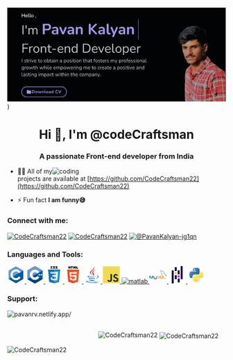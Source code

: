 ![logo](pavanrvk.PNG)
)
<h1 align="center">Hi 👋, I'm @codeCraftsman</h1>
<h3 align="center">A passionate Front-end developer from India</h3>

<img align="right" alt="coding" width="400" src="https://user-images.githubusercontent.com/55389276/140866485-8fb1c876-9a8f-4d6a-98dc-08c4981eaf70.gif">

- 👨‍💻 All of my projects are available at [https://github.com/CodeCraftsman22](https://github.com/CodeCraftsman22)

- ⚡ Fun fact **I am funny😅**

<h3 align="left">Connect with me:</h3>
<p align="left">
<a href="http://www.linkedin.com/in/pavankalya-r-v" target="blank"><img align="center" src="https://raw.githubusercontent.com/rahuldkjain/github-profile-readme-generator/master/src/images/icons/Social/linked-in-alt.svg" alt="CodeCraftsman22" height="30" width="40" /></a>
<a href="https://www.instagram.com/mr.pavankalyan_kalyan/" target="blank"><img align="center" src="https://raw.githubusercontent.com/rahuldkjain/github-profile-readme-generator/master/src/images/icons/Social/instagram.svg" alt="CodeCraftsman22" height="30" width="40" /></a>
<a href="https://www.youtube.com/@PavanKalyan-jg1qn" target="blank"><img align="center" src="https://www.svgrepo.com/show/475689/twitter-color.svg" alt="@PavanKalyan-jg1qn" height="30" width="40" /></a>
</p>

<h3 align="left">Languages and Tools:</h3>
<p align="left"> <a href="https://www.cprogramming.com/" target="_blank" rel="noreferrer"> <img src="https://raw.githubusercontent.com/devicons/devicon/master/icons/c/c-original.svg" alt="c" width="40" height="40"/> </a> <a href="https://www.w3schools.com/cpp/" target="_blank" rel="noreferrer"> <img src="https://raw.githubusercontent.com/devicons/devicon/master/icons/cplusplus/cplusplus-original.svg" alt="cplusplus" width="40" height="40"/> </a> <a href="https://www.w3schools.com/css/" target="_blank" rel="noreferrer"> <img src="https://raw.githubusercontent.com/devicons/devicon/master/icons/css3/css3-original-wordmark.svg" alt="css3" width="40" height="40"/> </a> <a href="https://www.w3.org/html/" target="_blank" rel="noreferrer"> <img src="https://raw.githubusercontent.com/devicons/devicon/master/icons/html5/html5-original-wordmark.svg" alt="html5" width="40" height="40"/> </a> <a href="https://www.java.com" target="_blank" rel="noreferrer"> <img src="https://raw.githubusercontent.com/devicons/devicon/master/icons/java/java-original.svg" alt="java" width="40" height="40"/> </a> <a href="https://developer.mozilla.org/en-US/docs/Web/JavaScript" target="_blank" rel="noreferrer"> <img src="https://raw.githubusercontent.com/devicons/devicon/master/icons/javascript/javascript-original.svg" alt="javascript" width="40" height="40"/> </a> <a href="https://www.mathworks.com/" target="_blank" rel="noreferrer"> <img src="https://upload.wikimedia.org/wikipedia/commons/2/21/Matlab_Logo.png" alt="matlab" width="40" height="40"/> </a> <a href="https://www.mysql.com/" target="_blank" rel="noreferrer"> <img src="https://raw.githubusercontent.com/devicons/devicon/master/icons/mysql/mysql-original-wordmark.svg" alt="mysql" width="40" height="40"/> </a> <a href="https://pandas.pydata.org/" target="_blank" rel="noreferrer"> <img src="https://raw.githubusercontent.com/devicons/devicon/2ae2a900d2f041da66e950e4d48052658d850630/icons/pandas/pandas-original.svg" alt="pandas" width="40" height="40"/> </a> <a href="https://www.python.org" target="_blank" rel="noreferrer"> <img src="https://raw.githubusercontent.com/devicons/devicon/master/icons/python/python-original.svg" alt="python" width="40" height="40"/> </a> </p>

<h3 align="left">Support:</h3>
<p><a href="https://pavanrv.netlify.app/"> <img align="left" src="https://cdn.buymeacoffee.com/buttons/v2/default-yellow.png" height="50" width="210" alt="pavanrv.netlify.app/" /></a></p><br><br>

<p><img align="left" src="https://github-readme-stats.vercel.app/api/top-langs?CodeCraftsman22&show_icons=true&locale=en&layout=compact" alt="CodeCraftsman22" /></p>

<p>&nbsp;<img align="center" src="https://github-readme-stats.vercel.app/api?username=CodeCraftsman22&show_icons=true&locale=en" alt="CodeCraftsman22" /></p>

<p><img align="center" src="https://github-readme-streak-stats.herokuapp.com/?user=CodeCraftsman22&" alt="CodeCraftsman22" /></p>

<!---
CodeCraftsman22/CodeCraftsman22 is a ✨ special ✨ repository because its `README.md` (this file) appears on your GitHub profile.
You can click the Preview link to take a look at your changes.
--->
